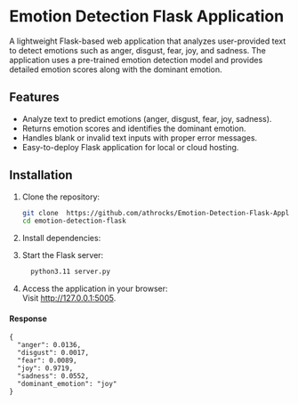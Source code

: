 # Emotion Detection Flask Application

A lightweight Flask-based web application that analyzes user-provided text to detect emotions such as anger, disgust, fear, joy, and sadness. The application uses a pre-trained emotion detection model and provides detailed emotion scores along with the dominant emotion.

## Features

- Analyze text to predict emotions (anger, disgust, fear, joy, sadness).
- Returns emotion scores and identifies the dominant emotion.
- Handles blank or invalid text inputs with proper error messages.
- Easy-to-deploy Flask application for local or cloud hosting.

## Installation

1. Clone the repository:
   ```bash
   git clone  https://github.com/athrocks/Emotion-Detection-Flask-Application/
   cd emotion-detection-flask
   ```
2. Install dependencies:
  
3. Start the Flask server:
   ```bash
     python3.11 server.py
   ```
   
4. Access the application in your browser:  
   Visit http://127.0.0.1:5005.


#### Response
   ```
   {
     "anger": 0.0136,
     "disgust": 0.0017,
     "fear": 0.0089,
     "joy": 0.9719,
     "sadness": 0.0552,
     "dominant_emotion": "joy"
   }
   ```
